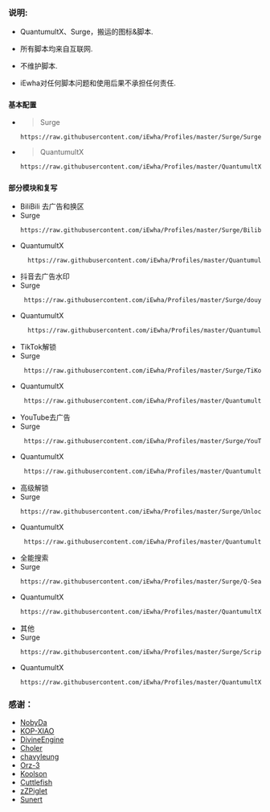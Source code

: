 ### 说明:
- QuantumultX、Surge，搬运的图标&脚本.

- 所有脚本均来自互联网.

- 不维护脚本.

- iEwha对任何脚本问题和使用后果不承担任何责任.

### `基本配置`
* >Surge
    ``` bash
    https://raw.githubusercontent.com/iEwha/Profiles/master/Surge/Surge.conf
* >QuantumultX
    ``` bash
    https://raw.githubusercontent.com/iEwha/Profiles/master/QuantumultX/### 部分模块和复写

### `部分模块和复写`
* BiliBili 去广告和换区
* Surge
    ``` bash
    https://raw.githubusercontent.com/iEwha/Profiles/master/Surge/Bilibili.sgmodule
* QuantumultX
  ``` bash
    https://raw.githubusercontent.com/iEwha/Profiles/master/QuantumultX/Rewrite/bilibili.conf
* 抖音去广告水印
* Surge
   ``` bash
    https://raw.githubusercontent.com/iEwha/Profiles/master/Surge/douyin.sgmodule
* QuantumultX
  ``` bash
    https://raw.githubusercontent.com/iEwha/Profiles/master/QuantumultX/Rewrite/douyin.conf
* TikTok解锁
* Surge
  ``` bash
   https://raw.githubusercontent.com/iEwha/Profiles/master/Surge/TiKok-JP.sgmodule
* QuantumultX
  ``` bash
   https://raw.githubusercontent.com/iEwha/Profiles/master/QuantumultX/Rewrite/TikTok-JP.conf
* YouTube去广告
* Surge
  ``` bash
   https://raw.githubusercontent.com/iEwha/Profiles/master/Surge/YouTubeAds.sgmodule
* QuantumultX
  ``` bash
   https://raw.githubusercontent.com/iEwha/Profiles/master/QuantumultX/Rewrite/YouTubeAds.conf
* 高级解锁
* Surge
   ``` bash
   https://raw.githubusercontent.com/iEwha/Profiles/master/Surge/Unlock.sgmodule
* QuantumultX
  ``` bash
   https://raw.githubusercontent.com/iEwha/Profiles/master/QuantumultX/Rewrite/UnlockApp.conf
* 全能搜索
* Surge
   ``` bash
   https://raw.githubusercontent.com/iEwha/Profiles/master/Surge/Q-Search.sgmodule
* QuantumultX
   ``` bash
  https://raw.githubusercontent.com/iEwha/Profiles/master/QuantumultX/Rewrite/Q-Search.conf
* 其他
* Surge
  ``` bash
  https://raw.githubusercontent.com/iEwha/Profiles/master/Surge/Script.sgmodule
* QuantumultX
  ``` bash
  https://raw.githubusercontent.com/iEwha/Profiles/master/QuantumultX/Rewrite/others.conf

### 感谢：
 * [NobyDa](https://github.com/NobyDa/Script/tree/master) 
 * [KOP-XIAO](https://github.com/KOP-XIAO/QuantumultX)
 * [DivineEngine](https://github.com/DivineEngine/Profiles/tree/master)
 * [Choler](https://github.com/Choler/Surge)
 * [chavyleung](https://github.com/chavyleung)
 * [Orz-3](https://github.com/Orz-3)
 * [Koolson](https://github.com/Koolson/Qure)
 * [Cuttlefish](https://github.com/ddgksf2013/Cuttlefish)
 * [zZPiglet](https://github.com/zZPiglet/Task/tree/master)
 * [Sunert](https://github.com/Sunert/Script/tree/master)
 

